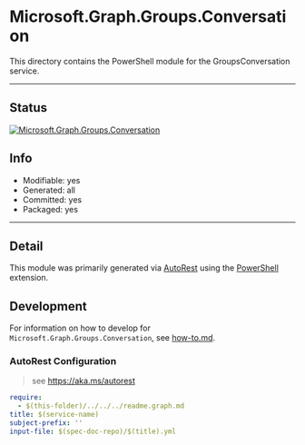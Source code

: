 <!-- region Generated -->
# Microsoft.Graph.Groups.Conversation
This directory contains the PowerShell module for the GroupsConversation service.

---
## Status
[![Microsoft.Graph.Groups.Conversation](https://img.shields.io/powershellgallery/v/Microsoft.Graph.Groups.Conversation.svg?style=flat-square&label=Microsoft.Graph.Groups.Conversation "Microsoft.Graph.Groups.Conversation")](https://www.powershellgallery.com/packages/Microsoft.Graph.Groups.Conversation/)

## Info
- Modifiable: yes
- Generated: all
- Committed: yes
- Packaged: yes

---
## Detail
This module was primarily generated via [AutoRest](https://github.com/Azure/autorest) using the [PowerShell](https://github.com/Azure/autorest.powershell) extension.

## Development
For information on how to develop for `Microsoft.Graph.Groups.Conversation`, see [how-to.md](how-to.md).
<!-- endregion -->

### AutoRest Configuration

> see https://aka.ms/autorest

``` yaml
require:
  - $(this-folder)/../../../readme.graph.md
title: $(service-name)
subject-prefix: ''
input-file: $(spec-doc-repo)/$(title).yml
```
